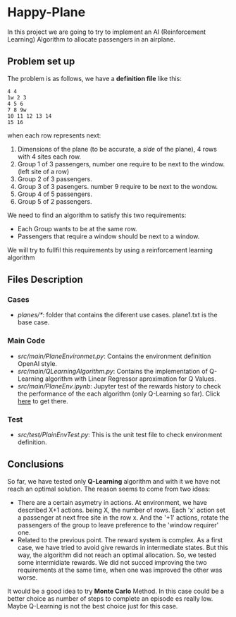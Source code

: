 # Happy-Plane
In this project we are going to try to implement an AI (Reinforcement Learning) Algorithm to allocate passengers in an airplane.

## Problem set up
The problem is as follows, we have a **definition file** like this:
```
4 4
1w 2 3
4 5 6
7 8 9w
10 11 12 13 14
15 16
```

when each row represents next:
1) Dimensions of the plane (to be accurate, a *side* of the plane), 4 rows with 4 sites each row.
2) Group 1 of 3 passengers, number one require to be next to the window. (left site of a row)
3) Group 2 of 3 passengers.
4) Group 3 of 3 pasengers. number 9 require to be next to the wondow.
5) Group 4 of 5 passengers.
6) Group 5 of 2 passengers.

We need to find an algorithm to satisfy this two requirements:
- Each Group wants to be at the same row. 
- Passengers that require a window should be next to a window.

We will try to fullfil this requirements by using a reinforcement learning algorithm

## Files Description
### Cases
- *planes/\**: folder that contains the diferent use cases. plane1.txt is the base case.

### Main Code
- *src/main/PlaneEnvironmet.py*: Contains the environment definition OpenAI style.
- *src/main/QLearningAlgorithm.py*: Contains the implementation of Q-Learning algorithm with Linear Regressor aproximation for Q Values.
- *src/main/PlaneEnv.ipynb*: Jupyter test of the rewards history to check the performance of the each algorithm (only Q-Learning so far). Click [here](https://github.com/giorbernal/happyplane/blob/master/src/main/PlaneEnv.ipynb) to get there.

### Test
- *src/test/PlainEnvTest.py*: This is the unit test file to check environment definition.

## Conclusions
So far, we have tested only **Q-Learning** algorithm and with it we have not reach an optimal solution. The reason seems to come from two ideas:
- There are a certain asymetry in actions. At environment, we have described X+1 actions. being X, the number of rows. Each 'x' action set a passenger at next free site in the row x. And the '+1' actions, rotate the passengers of the group to leave preference to the 'window requirer' one.
- Related to the previous point. The reward system is complex. As a first case,  we have tried to avoid give rewards in intermediate states. But this way, the algorithm did not reach an optimal allocation. So, we tested some intermidiate rewards. We did not succed improving the two requirements at the same time, when one was improved the other was worse.

It would be a good idea to try **Monte Carlo** Method. In this case could be a better choice as number of steps to complete an episode es really low. Maybe Q-Learning is not the best choice just for this case.

